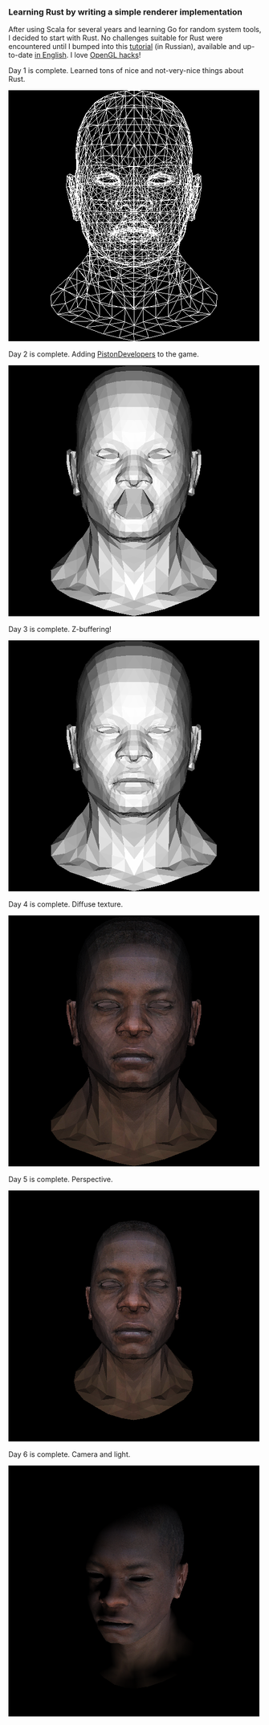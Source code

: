 ### Learning Rust by writing a simple renderer implementation

After using Scala for several years and learning Go for random system tools, I decided to start with Rust. No challenges suitable for Rust were encountered until I bumped into this [tutorial](http://habrahabr.ru/post/248153/) (in Russian), available and up-to-date [in English](https://github.com/ssloy/tinyrenderer/wiki). I love [OpenGL hacks](http://idea.hosting.lv/a/gfx/quakeshots.html)!

Day 1 is complete. Learned tons of nice and not-very-nice things about Rust.

![Day 1](renders/day1.png)

Day 2 is complete. Adding [PistonDevelopers](https://github.com/PistonDevelopers/) to the game.

![Day 2](renders/day2.png)

Day 3 is complete. Z-buffering!

![Day 3](renders/day3.png)

Day 4 is complete. Diffuse texture.

![Day 4](renders/day4.png)

Day 5 is complete. Perspective.

![Day 5](renders/day5.png)

Day 6 is complete. Camera and light.

![Day 6](renders/day6.png)
